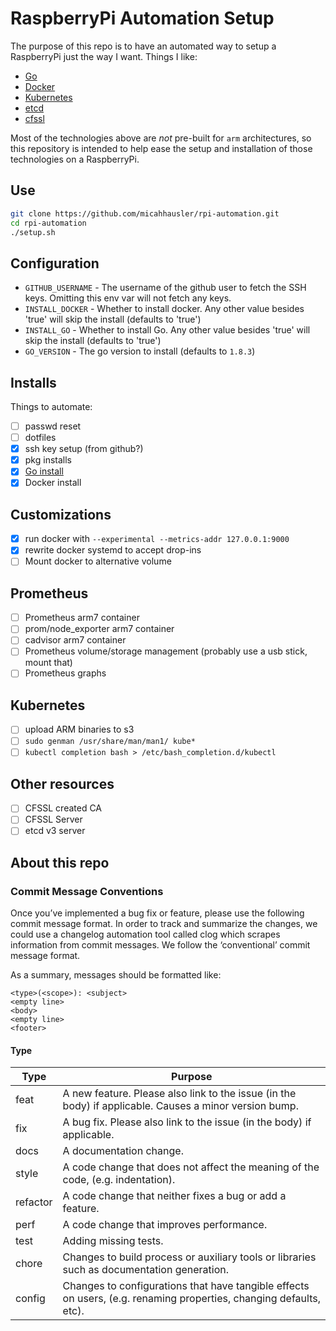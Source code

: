 # RaspberryPi Automation Setup

The purpose of this repo is to have an automated way to setup a RaspberryPi
just the way I want. Things I like:

* [Go](https://golang.org/)
* [Docker](https://www.docker.com/)
* [Kubernetes](https://kubernetes.io/)
* [etcd](https://coreos.com/etcd)
* [cfssl](https://github.com/cloudflare/cfssl)

Most of the technologies above are _not_ pre-built for `arm` architectures, so
this repository is intended to help ease the setup and installation of those
technologies on a RaspberryPi.

## Use

```bash
git clone https://github.com/micahhausler/rpi-automation.git
cd rpi-automation
./setup.sh
```

## Configuration

* `GITHUB_USERNAME` - The username of the github user to fetch the SSH keys. Omitting this env var will not fetch any keys.
* `INSTALL_DOCKER` - Whether to install docker. Any other value besides 'true' will skip the install (defaults to 'true')
* `INSTALL_GO` - Whether to install Go. Any other value besides 'true' will skip the install (defaults to 'true')
* `GO_VERSION` - The go version to install (defaults to `1.8.3`)

## Installs

Things to automate:

- [ ] passwd reset
- [ ] dotfiles
- [x] ssh key setup (from github?)
- [x] pkg installs
- [x] [Go install](https://golang.org/doc/install/source)
- [x] Docker install

## Customizations

- [x] run docker with `--experimental --metrics-addr 127.0.0.1:9000`
- [x] rewrite docker systemd to accept drop-ins
- [ ] Mount docker to alternative volume

## Prometheus

- [ ] Prometheus arm7 container
- [ ] prom/node_exporter arm7 container
- [ ] cadvisor arm7 container
- [ ] Prometheus volume/storage management (probably use a usb stick, mount that)
- [ ] Prometheus graphs

## Kubernetes

- [ ] upload ARM binaries to s3
- [ ] `sudo genman /usr/share/man/man1/ kube*`
- [ ] `kubectl completion bash > /etc/bash_completion.d/kubectl`

## Other resources

- [ ] CFSSL created CA
- [ ] CFSSL Server
- [ ] etcd v3 server

## About this repo

### Commit Message Conventions
Once you’ve implemented a bug fix or feature, please use the following commit
message format. In order to track and summarize the changes, we could use a
changelog automation tool called clog which scrapes information from commit
messages. We follow the ‘conventional’ commit message format.

As a summary, messages should be formatted like:

```
<type>(<scope>): <subject>
<empty line>
<body>
<empty line>
<footer>
```

####  Type

Type | Purpose
--------|------------
feat | A new feature. Please also link to the issue (in the body) if applicable. Causes a minor version bump.
fix | A bug fix. Please also link to the issue (in the body) if applicable.
docs | A documentation change.
style | A code change that does not affect the meaning of the code, (e.g. indentation).
refactor | A code change that neither fixes a bug or add a feature.
perf | A code change that improves performance.
test | Adding missing tests.
chore | Changes to build process or auxiliary tools or libraries such as documentation generation.
config | Changes to configurations that have tangible effects on users, (e.g. renaming properties, changing defaults, etc).

